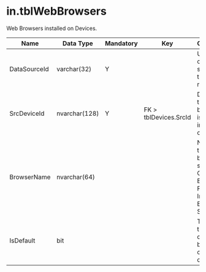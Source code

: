 # in.tblWebBrowsers

Web Browsers installed on Devices.​

| Name         | Data Type     | Mandatory | Key                   | Comment                                                                              |
|--------------|---------------|-----------|-----------------------|--------------------------------------------------------------------------------------|
| DataSourceId​​ | varchar(32)   | Y         |                       | Unique ID of the source of this record.                                              |
| SrcDeviceId  | nvarchar(128) | Y         | FK > tblDevices.SrcId | Device this browser is installed on.                                                 |
| BrowserName  | nvarchar(64)  |           |                       | Name of the web browser, such as Chrome, Edge, FireFox, Internet Explorer, Safari... |
| IsDefault    | bit           |           |                       | True if this is the default browser on this device.                                  |